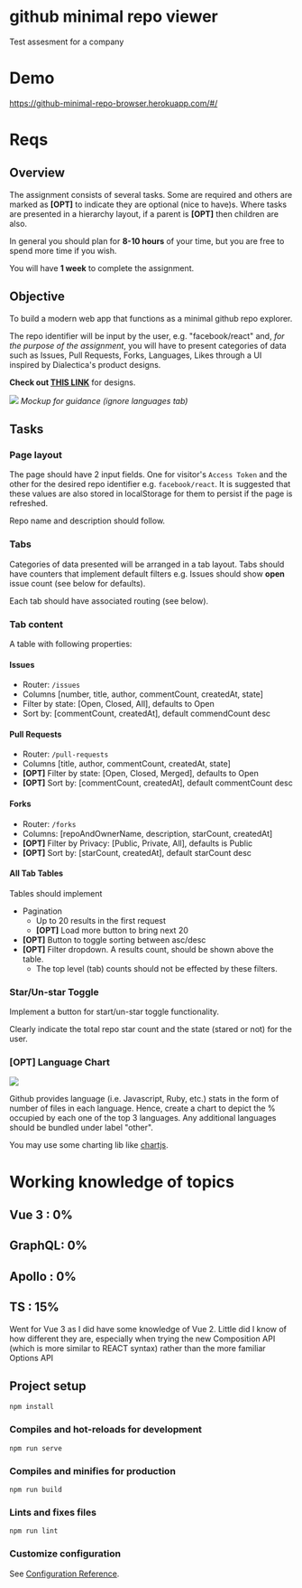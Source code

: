 # github minimal repo viewer
Test assesment for a company

# Demo
https://github-minimal-repo-browser.herokuapp.com/#/

# Reqs
## Overview

The assignment consists of several tasks.
Some are required and others are marked as **[OPT]** to indicate they are optional (nice to have)s.
Where tasks are presented in a hierarchy layout, if a parent is **[OPT]** then children are also.

In general you should plan for **8-10 hours** of your time,
but you are free to spend more time if you wish.

You will have **1 week** to complete the assignment.

## Objective

To build a modern web app that functions as a minimal github repo explorer.

The repo identifier will be input by the user, e.g. "facebook/react" and,
_for the purpose of the assignment_,
you will have to present categories of data such as
Issues, Pull Requests, Forks, Languages, Likes
through a UI inspired by Dialectica's product designs.

**Check out [THIS LINK](https://res.cloudinary.com/sincospi/image/upload/v1589398706/dialectica/dialectica_design_elements.png)** for designs.

![](https://res.cloudinary.com/sincospi/image/upload/c_scale,w_960/v1589276941/dialectica/assignment_filtered_table_1.png)
_Mockup for guidance (ignore languages tab)_

## Tasks

### Page layout

The page should have 2 input fields.
One for visitor's `Access Token` and the other for the desired repo identifier e.g. `facebook/react`.
It is suggested that these values are also stored in localStorage for them to persist if the page is refreshed.

Repo name and description should follow.

### Tabs

Categories of data presented will be arranged in a tab layout.
Tabs should have counters that implement default filters
e.g. Issues should show **open** issue count (see below for defaults).

Each tab should have associated routing (see below).

### Tab content

A table with following properties:

#### Issues

- Router: `/issues`
- Columns [number, title, author, commentCount, createdAt, state]
- Filter by state: [Open, Closed, All], defaults to Open
- Sort by: [commentCount, createdAt], default commendCount desc

#### Pull Requests

- Router: `/pull-requests`
- Columns [title, author, commentCount, createdAt, state]
- **[OPT]** Filter by state: [Open, Closed, Merged], defaults to Open
- **[OPT]** Sort by: [commentCount, createdAt], default commentCount desc

#### Forks

- Router: `/forks`
- Columns: [repoAndOwnerName, description, starCount, createdAt]
- **[OPT]** Filter by Privacy: [Public, Private, All], defaults is Public
- **[OPT]** Sort by: [starCount, createdAt], default starCount desc

#### All Tab Tables

Tables should implement

- Pagination
  - Up to 20 results in the first request
  - **[OPT]** Load more button to bring next 20
- **[OPT]** Button to toggle sorting between asc/desc
- **[OPT]** Filter dropdown. A results count, should be shown above the table.
  - The top level (tab) counts should not be effected by these filters.

### Star/Un-star Toggle

Implement a button for start/un-star toggle functionality.

Clearly indicate the total repo star count and the state (stared or not) for the user.

### **[OPT]** Language Chart

![](https://res.cloudinary.com/sincospi/image/upload/c_scale,w_140/v1589396749/dialectica/Screenshot_2020-05-13_at_22.03.13.png)

Github provides language (i.e. Javascript, Ruby, etc.) stats
in the form of number of files in each language.
Hence, create a chart to depict the % occupied by each one of the top 3 languages.
Any additional languages should be bundled under label "other".

You may use some charting lib like [chartjs](https://www.chartjs.org/samples/latest/charts/pie.html).

# Working knowledge of topics
## Vue 3  : 0%
## GraphQL: 0%
## Apollo : 0%
## TS     : 15%

Went for Vue 3 as I did have some knowledge of Vue 2. Little did I know of how different they are, especially when trying the new Composition API (which is more similar to REACT syntax) rather than the more familiar Options API

## Project setup
```
npm install
```

### Compiles and hot-reloads for development
```
npm run serve
```

### Compiles and minifies for production
```
npm run build
```

### Lints and fixes files
```
npm run lint
```

### Customize configuration
See [Configuration Reference](https://cli.vuejs.org/config/).
